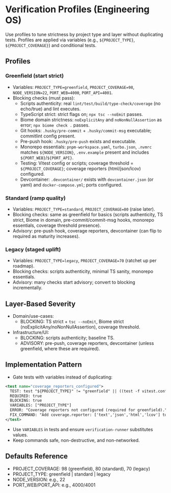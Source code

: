 # Verification Profiles (Engineering OS)
<!-- Relocated from docs/standards/verification to docs/EngineeringOS/dsl/verification (authoring guidance) -->

Use profiles to tune strictness by project type and layer without duplicating tests. Profiles are applied via variables (e.g., `${PROJECT_TYPE}`, `${PROJECT_COVERAGE}`) and conditional tests.

## Profiles

### Greenfield (start strict)
- Variables: `PROJECT_TYPE=greenfield`, `PROJECT_COVERAGE=98`, `NODE_VERSION=22`, `PORT_WEB=4000`, `PORT_API=4001`.
- Blocking checks (must pass):
  - Scripts authenticity: real `lint/test/build/type-check/coverage` (no echo/true) and lint executes.
  - TypeScript strict: strict flags on; `npx tsc --noEmit` passes.
  - Biome domain strictness: `noExplicitAny` and `noNonNullAssertion` as error; `npx biome check .` passes.
  - Git hooks: `.husky/pre-commit` + `.husky/commit-msg` executable; commitlint config present.
  - Pre-push hook: `.husky/pre-push` exists and executable.
  - Monorepo essentials: `pnpm-workspace.yaml`, `turbo.json`, `.nvmrc` matches `${NODE_VERSION}`, `.env.example` present and includes `${PORT_WEB}`/`${PORT_API}`.
  - Testing: Vitest config or scripts; coverage threshold = `${PROJECT_COVERAGE}`; coverage reporters (html/json/lcov) configured.
  - Devcontainer: `.devcontainer/` exists with `devcontainer.json` (or yaml) and `docker-compose.yml`; ports configured.

### Standard (ramp quality)
- Variables: `PROJECT_TYPE=standard`, `PROJECT_COVERAGE=80` (raise later).
- Blocking checks: same as greenfield for basics (scripts authenticity, TS strict, Biome in domain, pre-commit/commit-msg hooks, monorepo essentials, coverage threshold presence).
- Advisory: pre-push hook, coverage reporters, devcontainer (can flip to required as maturity increases).

### Legacy (staged uplift)
- Variables: `PROJECT_TYPE=legacy`, `PROJECT_COVERAGE=70` (ratchet up per roadmap).
- Blocking checks: scripts authenticity, minimal TS sanity, monorepo essentials.
- Advisory: many checks start advisory; convert to blocking incrementally.

## Layer-Based Severity

- Domain/use-cases:
  - BLOCKING: TS strict + `tsc --noEmit`, Biome strict (noExplicitAny/noNonNullAssertion), coverage threshold.
- Infrastructure/UI:
  - BLOCKING: scripts authenticity; baseline TS.
  - ADVISORY: pre-push, coverage reporters, devcontainer (unless greenfield, where these are required).

## Implementation Pattern

- Gate tests with variables instead of duplicating:
```xml
<test name="coverage_reporters_configured">
  TEST: test "${PROJECT_TYPE}" != "greenfield" || ((test -f vitest.config.ts && grep -Ei "reporter[s]?:.*(html|json|lcov)" vitest.config.ts) || (test -f vitest.config.js && grep -Ei "reporter[s]?:.*(html|json|lcov)" vitest.config.js) || grep -Ei 'coverage.*(html|json|lcov)' package.json)
  REQUIRED: true
  BLOCKING: true
  VARIABLES: ["PROJECT_TYPE"]
  ERROR: "Coverage reporters not configured (required for greenfield)."
  FIX_COMMAND: "Add coverage.reporter: ['text','json','html','lcov'] to vitest.config.ts"
</test>
```

- Use `VARIABLES` in tests and ensure `verification-runner` substitutes values.
- Keep commands safe, non-destructive, and non-networked.

## Defaults Reference

- PROJECT_COVERAGE: 98 (greenfield), 80 (standard), 70 (legacy)
- PROJECT_TYPE: greenfield | standard | legacy
- NODE_VERSION: e.g., 22
- PORT_WEB/PORT_API: e.g., 4000/4001

